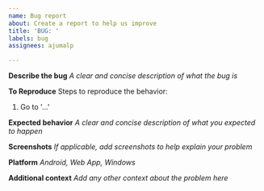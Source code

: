 ```yaml
---
name: Bug report
about: Create a report to help us improve
title: 'BUG: '
labels: bug
assignees: ajumalp

---
```


**Describe the bug**
*A clear and concise description of what the bug is*

**To Reproduce**
Steps to reproduce the behavior:
1. Go to '...'

**Expected behavior**
*A clear and concise description of what you expected to happen*

**Screenshots**
*If applicable, add screenshots to help explain your problem*

**Platform**
*Android, Web App, Windows*

**Additional context**
*Add any other context about the problem here*
